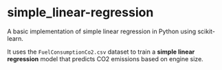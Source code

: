 # simple_linear-regression
A basic implementation of simple linear regression in Python using scikit-learn.

It uses the `FuelConsumptionCo2.csv` dataset to train a **simple linear regression** model that predicts CO2 emissions based on engine size.
